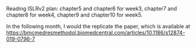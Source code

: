 Reading ISLRv2 plan: chapter5 and chapter6 for week3, chapter7 and chapter8 for week4, chapter9 and chapter10 for week5.

In the following month, I would the replicate the paper, which is available at https://bmcmedresmethodol.biomedcentral.com/articles/10.1186/s12874-019-0796-7
